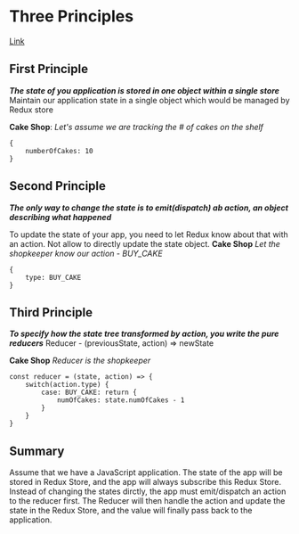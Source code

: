 # Three Principles
[Link](https://www.youtube.com/watch?v=_KhGdZEWC4c&list=PLC3y8-rFHvwheJHvseC3I0HuYI2f46oAK&index=4)

## First Principle
***The state of you application is stored in one object within a single store***
Maintain our application state in a single object which would be managed by Redux store

**Cake Shop**:
*Let's assume we are tracking the # of cakes on the shelf*
```javascript=
{
    numberOfCakes: 10
}
```

## Second Principle
***The only way to change the state is to emit(dispatch) ab action, an object describing what happened***

To update the state of your app, you need to let Redux know about that with an action.
Not allow to directly update the state object.
**Cake Shop**
*Let the shopkeeper know our action - BUY_CAKE*
```javascript=
{
    type: BUY_CAKE
}
```

## Third Principle
***To specify how the state tree transformed by action, you write the pure reducers***
Reducer - (previousState, action) => newState

**Cake Shop**
*Reducer is the shopkeeper*
```javascript=
const reducer = (state, action) => {
    switch(action.type) {
        case: BUY_CAKE: return {
            numOfCakes: state.numOfCakes - 1
        }
    }
}
```

## Summary
Assume that we have a JavaScript application. The state of the app will be stored in Redux Store, and the app will always subscribe this Redux Store. Instead of changing the states dirctly, the app must emit/dispatch an action to the reducer first. The Reducer will then handle the action and update the state in the Redux Store, and the value will finally pass back to the application.